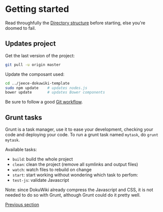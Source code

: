 # Getting started

Read throughfully the [Directory structure](doc/directory-structure.md) before starting, else you're doomed to fail.


## Updates project

Get the last version of the project:

```bash
git pull -u origin master
```

Update the composant used:

```bash
cd ../jeece-dokuwiki-template
sudo npm update    # updates nodes.js
bower update       # updates Bower components
```

Be sure to follow a good [Git workflow](//wiki.jeece.fr/developpeur/git).


## Grunt tasks

Grunt is a task manager, use it to ease your development, checking your code and deploying your code. To run a grunt task named `mytask`, do `grunt mytask`.

Available tasks:
* `build`: build the whole project
* `clean`: clean the project (remove all symlinks and output files)
* `watch`: watch files to rebuild on change
* `start`: start working without wondering which task to perfom:
* `test-js`: validate Javascript

Note: since DokuWiki already compress the Javascript and CSS, it is not needed to do so with Grunt, although Grunt could do it pretty well.

[Previous section](directory-structure.md)
